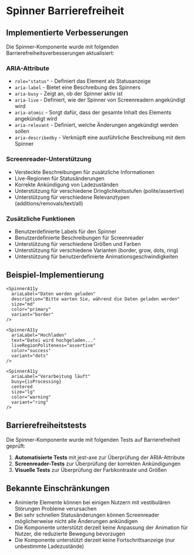 # Spinner Barrierefreiheit

## Implementierte Verbesserungen

Die Spinner-Komponente wurde mit folgenden Barrierefreiheitsverbesserungen aktualisiert:

### ARIA-Attribute

- `role="status"` - Definiert das Element als Statusanzeige
- `aria-label` - Bietet eine Beschreibung des Spinners
- `aria-busy` - Zeigt an, ob der Spinner aktiv ist
- `aria-live` - Definiert, wie der Spinner von Screenreadern angekündigt wird
- `aria-atomic` - Sorgt dafür, dass der gesamte Inhalt des Elements angekündigt wird
- `aria-relevant` - Definiert, welche Änderungen angekündigt werden sollen
- `aria-describedby` - Verknüpft eine ausführliche Beschreibung mit dem Spinner

### Screenreader-Unterstützung

- Versteckte Beschreibungen für zusätzliche Informationen
- Live-Regionen für Statusänderungen
- Korrekte Ankündigung von Ladezuständen
- Unterstützung für verschiedene Dringlichkeitsstufen (polite/assertive)
- Unterstützung für verschiedene Relevanztypen (additions/removals/text/all)

### Zusätzliche Funktionen

- Benutzerdefinierte Labels für den Spinner
- Benutzerdefinierte Beschreibungen für Screenreader
- Unterstützung für verschiedene Größen und Farben
- Unterstützung für verschiedene Varianten (border, grow, dots, ring)
- Unterstützung für benutzerdefinierte Animationsgeschwindigkeiten

## Beispiel-Implementierung

```tsx
<SpinnerA11y 
  ariaLabel="Daten werden geladen" 
  description="Bitte warten Sie, während die Daten geladen werden"
  size="md"
  color="primary"
  variant="border"
/>

<SpinnerA11y 
  ariaLabel="Hochladen" 
  text="Datei wird hochgeladen..."
  liveRegionPoliteness="assertive"
  color="success"
  variant="dots"
/>

<SpinnerA11y 
  ariaLabel="Verarbeitung läuft" 
  busy={isProcessing}
  centered
  size="lg"
  color="warning"
  variant="ring"
/>
```

## Barrierefreiheitstests

Die Spinner-Komponente wurde mit folgenden Tests auf Barrierefreiheit geprüft:

1. **Automatisierte Tests** mit jest-axe zur Überprüfung der ARIA-Attribute
2. **Screenreader-Tests** zur Überprüfung der korrekten Ankündigungen
3. **Visuelle Tests** zur Überprüfung der Farbkontraste und Größen

## Bekannte Einschränkungen

- Animierte Elemente können bei einigen Nutzern mit vestibulären Störungen Probleme verursachen
- Bei sehr schnellen Statusänderungen können Screenreader möglicherweise nicht alle Änderungen ankündigen
- Die Komponente unterstützt derzeit keine Anpassung der Animation für Nutzer, die reduzierte Bewegung bevorzugen
- Die Komponente unterstützt derzeit keine Fortschrittsanzeige (nur unbestimmte Ladezustände)
